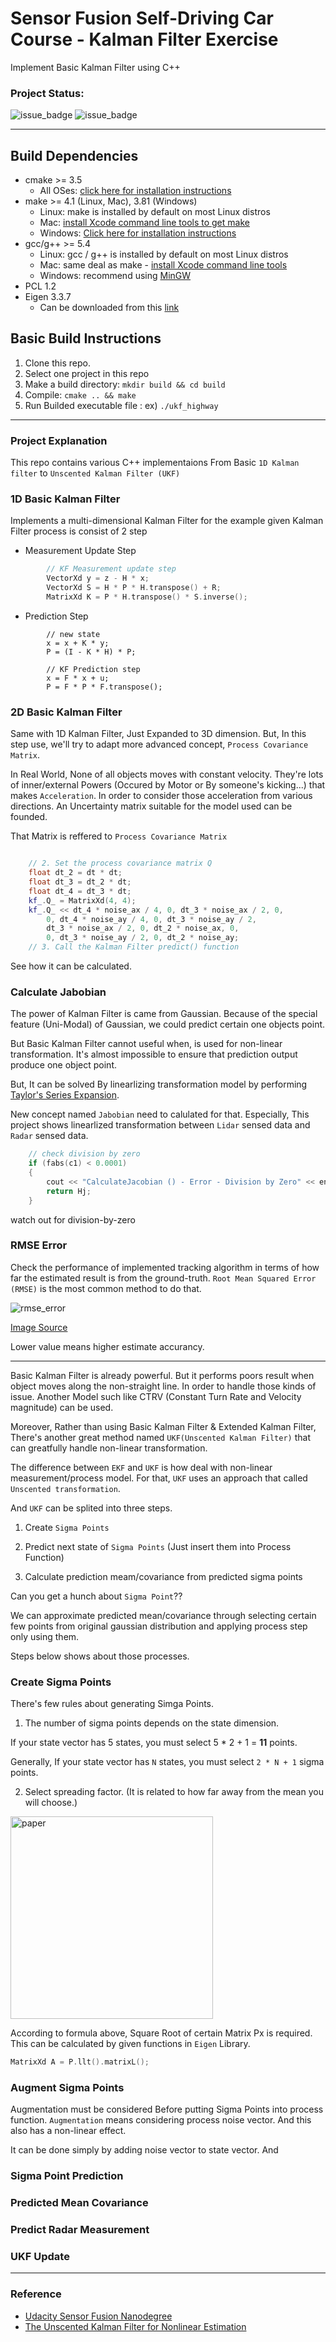 # Sensor Fusion Self-Driving Car Course - Kalman Filter Exercise

Implement Basic Kalman Filter using C++

### Project Status:

![issue_badge](https://img.shields.io/badge/build-Passing-green) ![issue_badge](https://img.shields.io/badge/UdacityRubric-Passing-green)

---

## Build Dependencies
* cmake >= 3.5
  * All OSes: [click here for installation instructions](https://cmake.org/install/)
* make >= 4.1 (Linux, Mac), 3.81 (Windows)
  * Linux: make is installed by default on most Linux distros
  * Mac: [install Xcode command line tools to get make](https://developer.apple.com/xcode/features/)
  * Windows: [Click here for installation instructions](http://gnuwin32.sourceforge.net/packages/make.htm)
* gcc/g++ >= 5.4
  * Linux: gcc / g++ is installed by default on most Linux distros
  * Mac: same deal as make - [install Xcode command line tools](https://developer.apple.com/xcode/features/)
  * Windows: recommend using [MinGW](http://www.mingw.org/)
* PCL 1.2
* Eigen 3.3.7
  * Can be downloaded from this [link](https://video.udacity-data.com/topher/2017/March/58b7604e_eigen/eigen.zip)
 

## Basic Build Instructions

1. Clone this repo.
2. Select one project in this repo
2. Make a build directory: `mkdir build && cd build`
3. Compile: `cmake .. && make`
4. Run Builded executable file : ex) `./ukf_highway`

---

### Project Explanation

This repo contains various C++ implementaions From Basic `1D Kalman filter` to `Unscented Kalman Filter (UKF)`

### 1D Basic Kalman Filter

Implements a multi-dimensional Kalman Filter for the example given
Kalman Filter process is consist of 2 step

* Measurement Update Step

```c++
        // KF Measurement update step
        VectorXd y = z - H * x;
        VectorXd S = H * P * H.transpose() + R;
        MatrixXd K = P * H.transpose() * S.inverse();
```

* Prediction Step

```
        // new state
        x = x + K * y;
        P = (I - K * H) * P;

        // KF Prediction step
        x = F * x + u;
        P = F * P * F.transpose();
```

### 2D Basic Kalman Filter

Same with 1D Kalman Filter, Just Expanded to 3D dimension.
But, In this step use, we'll try to adapt more advanced concept, `Process Covariance Matrix`.

In Real World, None of all objects moves with constant velocity. They're lots of inner/external Powers (Occured by Motor or By 
someone's kicking...) that makes `Acceleration`. 
In order to consider those acceleration from various directions. An Uncertainty matrix suitable for the model used can be founded.

That Matrix is reffered to `Process Covariance Matrix`

```c++

    // 2. Set the process covariance matrix Q
    float dt_2 = dt * dt;
    float dt_3 = dt_2 * dt;
    float dt_4 = dt_3 * dt;
    kf_.Q_ = MatrixXd(4, 4);
    kf_.Q_ << dt_4 * noise_ax / 4, 0, dt_3 * noise_ax / 2, 0,
        0, dt_4 * noise_ay / 4, 0, dt_3 * noise_ay / 2,
        dt_3 * noise_ax / 2, 0, dt_2 * noise_ax, 0,
        0, dt_3 * noise_ay / 2, 0, dt_2 * noise_ay;
    // 3. Call the Kalman Filter predict() function
```

See how it can be calculated.

### Calculate Jabobian

The power of Kalman Filter is came from Gaussian.
Because of the special feature (Uni-Modal) of Gaussian, we could predict certain one objects point.

But Basic Kalman Filter cannot useful when, is used for non-linear transformation.
It's almost impossible to ensure that prediction output produce one object point.

But, It can be solved By linearlizing transformation model by performing [Taylor's Series Expansion](https://en.wikipedia.org/wiki/Taylor_series).

New concept named `Jabobian` need to calulated for that.
Especially, This project shows linearlized transformation between `Lidar` sensed data and `Radar` sensed data.

```c++
    // check division by zero
    if (fabs(c1) < 0.0001)
    {
        cout << "CalculateJacobian () - Error - Division by Zero" << endl;
        return Hj;
    }
```
 
watch out for division-by-zero

### RMSE Error 

Check the performance of implemented tracking algorithm in terms of how far the estimated result is from the ground-truth.
`Root Mean Squared Error (RMSE)` is the most common method to do that.

![rmse_error](https://user-images.githubusercontent.com/12381733/77613266-9e873180-6f6d-11ea-9823-a955b5613862.PNG)

[Image Source](https://s3-ap-south-1.amazonaws.com/av-blog-media/wp-content/uploads/2018/05/rmse.png)

Lower value means higher estimate accurancy.

---

Basic Kalman Filter is already powerful. But it performs poors result when object moves along the non-straight line.
In order to handle those kinds of issue. Another Model such like CTRV (Constant Turn Rate and Velocity magnitude) can be used.

Moreover, Rather than using Basic Kalman Filter & Extended Kalman Filter, There's another great method named `UKF(Unscented Kalman Filter)` that can greatfully handle non-linear transformation.

The difference between `EKF` and `UKF` is how deal with non-linear measurement/process model.
For that, `UKF` uses an approach that called `Unscented transformation`.

And `UKF` can be splited into three steps.

1. Create `Sigma Points`

2. Predict next state of `Sigma Points` (Just insert them into Process Function)

3. Calculate prediction meam/covariance from predicted sigma points 

Can you get a hunch about `Sigma Point`??

We can approximate predicted mean/covariance through selecting certain few points from original gaussian distribution and applying process step only using them.

Steps below shows about those processes.

### Create Sigma Points

There's few rules about generating Simga Points.

1. The number of sigma points depends on the state dimension.

If your state vector has 5 states, you must select 5 * 2 + 1 = **11** points.

Generally, If your state vector has `N` states, you must select `2 * N + 1` sigma points.

2. Select spreading factor. (It is related to how far away from the mean you will choose.)

<img width="324" alt="paper" src="https://user-images.githubusercontent.com/12381733/77551320-8d9ad980-6ef5-11ea-8183-41cb8d7d9ae7.png">

According to formula above, Square Root of certain Matrix Px is required. 
This can be calculated by given functions in `Eigen` Library.

```c++
MatrixXd A = P.llt().matrixL();
```

### Augment Sigma Points 

Augmentation must be considered Before putting Sigma Points into process function.
`Augmentation` means considering process noise vector. And this also has a non-linear effect. 

It can be done simply by adding noise vector to state vector.
And 


### Sigma Point Prediction

### Predicted Mean Covariance 

### Predict Radar Measurement

### UKF Update
---

### Reference

* [Udacity Sensor Fusion Nanodegree](https://www.udacity.com/course/sensor-fusion-engineer-nanodegree--nd313)
* [The Unscented Kalman Filter for Nonlinear Estimation](https://www.seas.harvard.edu/courses/cs281/papers/unscented.pdf)
